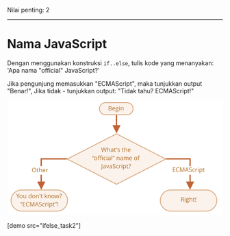 Nilai penting: 2

---

# Nama JavaScript

Dengan menggunakan konstruksi `if..else`, tulis kode yang menanyakan: 'Apa nama "official" JavaScript?'

Jika pengunjung memasukkan "ECMAScript", maka tunjukkan output "Benar!", Jika tidak - tunjukkan output: "Tidak tahu? ECMAScript!"

![](ifelse_task2.svg)

[demo src="ifelse_task2"]
